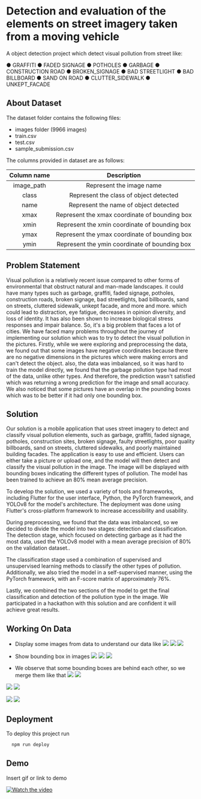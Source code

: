 
# Detection and evaluation of the elements on street imagery taken from a moving vehicle
A object detection project which detect visual pollution from street like:

● GRAFFITI
● FADED SIGNAGE
● POTHOLES
● GARBAGE
● CONSTRUCTION ROAD
● BROKEN_SIGNAGE
● BAD STREETLIGHT
● BAD BILLBOARD
● SAND ON ROAD
● CLUTTER_SIDEWALK
● UNKEPT_FACADE


##  About Dataset
The dataset folder contains the following files:
- images folder (9966 images)
- train.csv
- test.csv
- sample_submission.csv

The columns provided in dataset are as follows:

| Column name  | Description  |
| :------------: | :------------: |
| image_path  | Represent the image name  |
| class  | Represent the class of object detected  |
| name  | Represent the name of object detected  |
| xmax  | Represent the xmax coordinate of bounding box  |
| xmin  | Represent the xmin coordinate of bounding box  |
| ymax  | Represent the ymax coordinate of bounding box  |
| ymin  | Represent the ymin coordinate of bounding box  |


## Problem Statement

Visual pollution is a relatively recent issue compared to other forms of environmental that obstruct natural and man-made landscapes. 
it could have many types such as garbage, graffiti, faded signage, potholes, construction roads, broken signage, bad streetlights, bad billboards, sand on streets, 
cluttered sidewalk, unkept facade, and more and more. which could lead to distraction,
 eye fatigue, decreases in opinion diversity, and loss of identity. It has also been shown 
 to increase biological stress responses and impair balance. So, it's a big problem that faces a lot of cities.
We have faced many problems throughout the journey of implementing our solution which was to try to detect the visual pollution in the pictures. Firstly, while we were exploring and preprocessing the data, we found out that some images have negative coordinates because there are no negative dimensions in the pictures which were making errors and can't detect the object. also, the data was imbalanced, so it was hard to train the model directly, we found that the garbage pollution type had most of the data, unlike other types. And therefore, the prediction wasn't satisfied which was returning a wrong prediction for the image and small accuracy. We also noticed that some pictures have an overlap in the pounding boxes which was to be better if it had only one bounding box.

## Solution

Our solution is a mobile application that uses street imagery to detect and classify visual 
pollution elements, such as garbage, graffiti, faded signage, potholes, construction sites, 
broken signage, faulty streetlights, poor quality billboards, sand on streets, cluttered sidewalks, and poorly maintained building facades. 
The application is easy to use and efficient. Users can either take a picture or upload one, and the model will then detect and classify the visual pollution 
in the image. The image will be displayed with bounding boxes indicating the different types of pollution. The model has 
been trained to achieve an 80% mean average precision.

To develop the solution, we used a variety of tools and frameworks, including Flutter for the user interface, Python, the PyTorch framework, and YOLOv8 for the model's architecture. The deployment was done using Flutter's cross-platform framework to increase accessibility and usability.

During preprocessing, we found that the data was imbalanced, so we decided to divide the model into two stages: detection and classification. The detection stage, which focused on detecting garbage as it had the most data, used the YOLOv8 model with a mean average precision of 80% on the validation dataset..

The classification stage used a combination of supervised and unsupervised learning methods to classify the other types of pollution. Additionally, we also tried the model in a self-supervised manner, using the PyTorch framework, with an F-score matrix of approximately 76%.

Lastly, we combined the two sections of the model to get the final classification and detection of the pollution type in the image. We participated in a hackathon with this solution and are confident it will achieve great results.

##  Working On Data
 - Display some images from data to understand our data like
 ![](https://github.com/HabibaShera/Smartathon/blob/main/imgs/samples/0081af04e33fda23cb1d2da07b994200.jpg)
 ![](https://github.com/HabibaShera/Smartathon/blob/main/imgs/samples/0a2395009a83ce904b3e707a98d78334.jpg)
 ![](https://github.com/HabibaShera/Smartathon/blob/main/imgs/samples/0a281913e0b0d36b1484348ec6014544.jpg)

 - Show bounding box in images
 ![](https://github.com/HabibaShera/Smartathon/blob/main/imgs/bbox/clutter%20sidewalk.png)
 ![](https://github.com/HabibaShera/Smartathon/blob/main/imgs/bbox/potholes.png)
 ![](https://github.com/HabibaShera/Smartathon/blob/main/imgs/bbox/bad%20billboard.png)

- We observe that some bounding boxes are behind each other, so we merge them like that
![](https://github.com/HabibaShera/Smartathon/blob/main/imgs/merge-bbox/b1.jpeg)
![](https://github.com/HabibaShera/Smartathon/blob/main/imgs/merge-bbox/f1.jpeg)

![](https://github.com/HabibaShera/Smartathon/blob/main/imgs/merge-bbox/b2.jpeg)
![](https://github.com/HabibaShera/Smartathon/blob/main/imgs/merge-bbox/f2.jpeg)

![](https://github.com/HabibaShera/Smartathon/blob/main/imgs/merge-bbox/b3.jpeg)
![](https://github.com/HabibaShera/Smartathon/blob/main/imgs/merge-bbox/f3.jpeg)



## Deployment

To deploy this project run

```bash
  npm run deploy
```


## Demo

Insert gif or link to demo

[![Watch the video](https://i.imgur.com/vKb2F1B.png)](https://youtu.be/vt5fpE0bzSY)